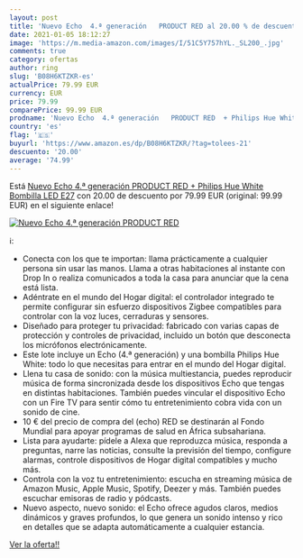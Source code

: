 ```yaml
---
layout: post
title: 'Nuevo Echo  4.ª generación   PRODUCT RED al 20.00 % de descuento'
date: 2021-01-05 18:12:27
image: 'https://m.media-amazon.com/images/I/51C5Y757hYL._SL200_.jpg'
comments: true
category: ofertas
author: ring
slug: 'B08H6KTZKR-es'
actualPrice: 79.99 EUR
currency: EUR
price: 79.99
comparePrice: 99.99 EUR
prodname: 'Nuevo Echo  4.ª generación   PRODUCT RED  + Philips Hue White Bombilla LED E27'
country: 'es'
flag: '🇪🇸'
buyurl: 'https://www.amazon.es/dp/B08H6KTZKR/?tag=tolees-21'
descuento: '20.00'
average: '74.99'
---
```


Está [Nuevo Echo  4.ª generación   PRODUCT RED  + Philips Hue White Bombilla LED E27](https://www.amazon.es/dp/B08H6KTZKR/?tag=tolees-21) con 20.00 de descuento por 79.99 EUR (original: 99.99 EUR) en el siguiente enlace!

[![Nuevo Echo  4.ª generación   PRODUCT RED](https://m.media-amazon.com/images/I/51C5Y757hYL._SL200_.jpg)](https://www.amazon.es/dp/B08H6KTZKR/?tag=tolees-21)

ℹ️:

- Conecta con los que te importan: llama prácticamente a cualquier persona sin usar las manos. Llama a otras habitaciones al instante con Drop In o realiza comunicados a toda la casa para anunciar que la cena está lista.
- Adéntrate en el mundo del Hogar digital: el controlador integrado te permite configurar sin esfuerzo dispositivos Zigbee compatibles para controlar con la voz luces, cerraduras y sensores.
- Diseñado para proteger tu privacidad: fabricado con varias capas de protección y controles de privacidad, incluido un botón que desconecta los micrófonos electrónicamente.
- Este lote incluye un Echo (4.ª generación) y una bombilla Philips Hue White: todo lo que necesitas para entrar en el mundo del Hogar digital.
- Llena tu casa de sonido: con la música multiestancia, puedes reproducir música de forma sincronizada desde los dispositivos Echo que tengas en distintas habitaciones. También puedes vincular el dispositivo Echo con un Fire TV para sentir cómo tu entretenimiento cobra vida con un sonido de cine.
- 10 € del precio de compra del (echo) RED se destinarán al Fondo Mundial para apoyar programas de salud en África subsahariana.
- Lista para ayudarte: pídele a Alexa que reproduzca música, responda a preguntas, narre las noticias, consulte la previsión del tiempo, configure alarmas, controle dispositivos de Hogar digital compatibles y mucho más.
- Controla con la voz tu entretenimiento: escucha en streaming música de Amazon Music, Apple Music, Spotify, Deezer y más. También puedes escuchar emisoras de radio y pódcasts.
- Nuevo aspecto, nuevo sonido: el Echo ofrece agudos claros, medios dinámicos y graves profundos, lo que genera un sonido intenso y rico en detalles que se adapta automáticamente a cualquier estancia.

[Ver la oferta!!](https://www.amazon.es/dp/B08H6KTZKR/?tag=tolees-21)

